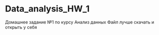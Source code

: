 # Data_analysis_HW_1
Домашнее задание №1 по курсу Анализ данных
Файл лучше скачать и открыть у себя
